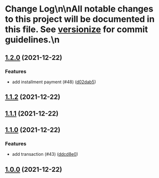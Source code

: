 # Change Log\n\nAll notable changes to this project will be documented in this file. See [versionize](https://github.com/saintedlama/versionize) for commit guidelines.\n
<a name="1.2.0"></a>
## [1.2.0](https://www.github.com/deividbatfish2/conventional-commits/releases/tag/v1.2.0) (2021-12-22)

### Features

* add installment payment (#48) ([d02dab5](https://www.github.com/deividbatfish2/conventional-commits/commit/d02dab555fb85fc7a8d6916a25e18dca8ce05297))

<a name="1.1.2"></a>
## [1.1.2](https://www.github.com/deividbatfish2/conventional-commits/releases/tag/v1.1.2) (2021-12-22)

<a name="1.1.1"></a>
## [1.1.1](https://www.github.com/deividbatfish2/conventional-commits/releases/tag/v1.1.1) (2021-12-22)

<a name="1.1.0"></a>
## [1.1.0](https://www.github.com/deividbatfish2/conventional-commits/releases/tag/v1.1.0) (2021-12-22)

### Features

* add transaction (#43) ([ddcd8e0](https://www.github.com/deividbatfish2/conventional-commits/commit/ddcd8e0b5336da02b96cd0454736007f624efa83))

<a name="1.0.0"></a>
## [1.0.0](https://www.github.com/deividbatfish2/conventional-commits/releases/tag/v1.0.0) (2021-12-22)

